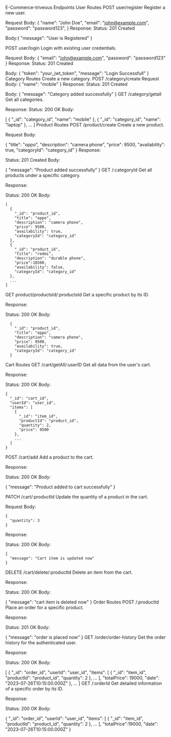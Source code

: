 E-Commerce-triveous
Endpoints
User Routes
POST user/register
Register a new user.

Request Body:
{
  "name": "John Doe",
  "email": "john@example.com",
  "password": "password123",
}
Response:
Status: 201 Created

Body:{ "message": "User is Registered" }

POST user/login
Login with existing user credentials.

Request Body:
{
  "email": "john@example.com",
  "password": "password123"
}
Response:
Status: 201 Created

Body:
{
  "token": "your_jwt_token",
  "message": "Login Successfull"
}
Category Routes
Create a new category.
POST /category/create
Request Body:
{
  "name": "mobile"
}
Response:
Status: 201 Created

Body:
{
  "message": "Category added successfully"
}
GET /category/getall
Get all categories.

Response:
Status: 200 OK Body:

  [
  {
    "_id": "category_id",
    "name": "mobile"
  },
  {
    "_id": "category_id",
    "name": "laptop"
  },
  ...
  ]
Product Routes
POST /product/create
Create a new product.

Request Body:

  {
    "title": "oppo",
    "description": "camera phone",
    "price": 9500,
    "availability": true,
    "categoryId": "category_id"
  }
Response:

Status: 201 Created Body:

  {
    "message": "Product added successfully"
  }
GET /:categoryId
Get all products under a specific category.

Response:

Status: 200 OK Body:

    [
      {
        "_id": "product_id",
        "title": "oppo",
        "description": "camera phone",
        "price": 9500,
        "availability": true,
        "categoryId": "category_id"
      },
      {
        "_id": "product_id",
        "title": "redmi",
        "description": "durable phone",
        "price":10500,
        "availability": false,
        "categoryId": "category_id"
      },
      ...
    ]
GET product/productsId/:productsId
Get a specific product by its ID.

Response:

Status: 200 OK Body:

      {
        "_id": "product_id",
        "title": "oppo",
        "description": "camera phone",
        "price": 9500,
        "availability": true,
        "categoryId": "category_id"
      }
Cart Routes
GET /cart/getAll/:userID
Get all data from the user's cart.

Response:

Status: 200 OK Body:

    {
      "_id": "cart_id",
      "userId": "user_id",
      "items": [
        {
          "_id": "item_id",
          "productId": "product_id",
          "quantity": 2,
          "price": 9500
        },
        ...
      ]
    }
POST /cart/add
Add a product to the cart.

Response:

Status: 200 OK Body:

{ "message": "Product added to cart successfully" }

PATCH /cart/:productId
Update the quantity of a product in the cart.

Request Body:

    {
      "quantity": 3
    }
Response:

Status: 200 OK Body:

    {
      "message": "Cart item is updated now"
    }
DELETE /cart/delete/:productId
Delete an item from the cart.

Response:

Status: 200 OK Body:

  {
    "message": "cart item is deleted now"
  }
Order Routes
POST /:productId
Place an order for a specific product.

Response:

Status: 201 OK Body:

  {
    "message": "order is placed now"
  }
GET /order/order-history
Get the order history for the authenticated user.

Response:

Status: 200 OK Body:

  [
    {
      "_id": "order_id",
      "userId": "user_id",
      "items": [
        {
          "_id": "item_id",
          "productId": "product_id",
          "quantity": 2
        },
        ...
      ],
      "totalPrice": 19000,
      "date": "2023-07-26T10:15:00.000Z"
    },
    ...
  ]
GET /:orderId
Get detailed information of a specific order by its ID.

Response:

Status: 200 OK Body:

  {
    "_id": "order_id",
    "userId": "user_id",
    "items": [
      {
        "_id": "item_id",
        "productId": "product_id",
        "quantity": 2
      },
      ...
    ],
    "totalPrice":19000,
    "date": "2023-07-26T10:15:00.000Z"
  }